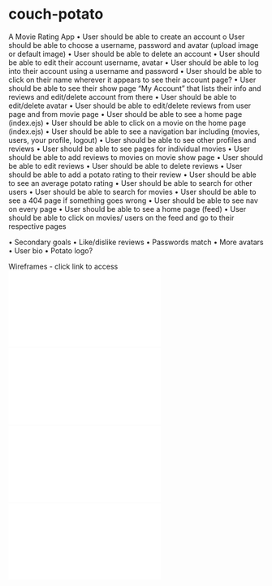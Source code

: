 # couch-potato
A Movie Rating App
•	User should be able to create an account
o	User should be able to choose a username, password and avatar (upload image or default image)
•	User should be able to delete an account
•	User should be able to edit their account username, avatar
•	User should be able to log into their account using a username and password
•	User should be able to click on their name wherever it appears to see their account page?
•	User should be able to see their show page “My Account” that lists their info and reviews and edit/delete account from there
•	User should be able to edit/delete avatar
•	User should be able to edit/delete reviews from user page and from movie page
•	User should be able to see a home page (index.ejs)
•	User should be able to click on a movie on the home page (index.ejs)
•	User should be able to see a navigation bar including (movies, users, your profile, logout)
•	User should be able to see other profiles and reviews
•	User should be able to see pages for individual movies 
•	User should be able to add reviews to movies on movie show page
•	User should be able to edit reviews
•	User should be able to delete reviews
•	User should be able to add a potato rating to their review
•	User should be able to see an average potato rating
•	User should be able to search for other users
•	User should be able to search for movies
•	User should be able to see a 404 page if something goes wrong
•	User should be able to see nav on every page
•	User should be able to see a home page (feed)
•	User should be able to click on movies/ users on the feed and go to their respective pages





•	Secondary goals
•	Like/dislike reviews
•	Passwords match
•	More avatars
•	User bio 
•	Potato logo?

Wireframes - click link to access
![alt text](./wireframes/wire1.pdf)
![alt text](./wireframes/wire2.pdf)
![alt text](./wireframes/wire3.pdf)
![alt text](./wireframes/wire4.pdf)

